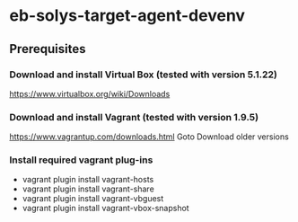 # eb-solys-target-agent-devenv

## Prerequisites

### Download and install Virtual Box (tested with version 5.1.22)
https://www.virtualbox.org/wiki/Downloads

### Download and install Vagrant (tested with version 1.9.5)
https://www.vagrantup.com/downloads.html
Goto Download older versions

### Install required vagrant plug-ins
* vagrant plugin install vagrant-hosts
* vagrant plugin install vagrant-share
* vagrant plugin install vagrant-vbguest
* vagrant plugin install vagrant-vbox-snapshot

